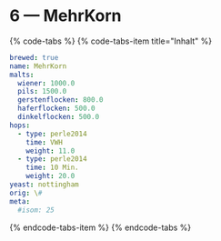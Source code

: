 # 6 — MehrKorn

{% code-tabs %}
{% code-tabs-item title="Inhalt" %}
```yaml
brewed: true
name: MehrKorn
malts:
  wiener: 1000.0
  pils: 1500.0
  gerstenflocken: 800.0
  haferflocken: 500.0
  dinkelflocken: 500.0
hops:
  - type: perle2014
    time: VWH
    weight: 11.0
  - type: perle2014
    time: 10 Min.
    weight: 20.0
yeast: nottingham
orig: \#
meta:
  #isom: 25
```
{% endcode-tabs-item %}
{% endcode-tabs %}

